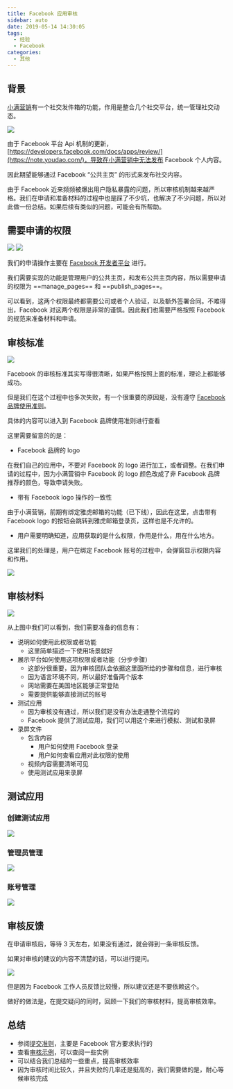 ```yaml
---
title: Facebook 应用审核
sidebar: auto
date: 2019-05-14 14:30:05
tags:
  - 经验
  - Facebook
categories:
  - 其他
---
```


## 背景

[小满营销](https://crm.xiaoman.cn/marketing)有一个社交发件箱的功能，作用是整合几个社交平台，统一管理社交动态。

![](https://static.skynian.cn/20190513151408.png)

由于 Facebook 平台 Api 机制的更新，[https://developers.facebook.com/docs/apps/review/](https://note.youdao.com/)，导致在小满营销中无法发布 Facebook 个人内容。

因此期望能够通过 Facebook “公共主页” 的形式来发布社交内容。

由于 Facebook 近来频频被爆出用户隐私暴露的问题，所以审核机制越来越严格。我们在申请和准备材料的过程中也是踩了不少坑，也解决了不少问题，所以对此做一份总结。如果后续有类似的问题，可能会有所帮助。

## 需要申请的权限

![](https://static.skynian.cn/20190513152832.png)
![](https://static.skynian.cn/20190513152910.png)

我们的申请操作主要在 [Facebook 开发者平台](https://note.youdao.com/) 进行。

我们需要实现的功能是管理用户的公共主页，和发布公共主页内容，所以需要申请的权限为 ==manage_pages== 和 ==publish_pages==。

可以看到，这两个权限最终都需要公司或者个人验证，以及额外签署合同。不难得出，Facebook 对这两个权限是非常的谨慎。因此我们也需要严格按照 Facebook 的规范来准备材料和申请。

## 审核标准

![](https://static.skynian.cn/20190513154016.png)

Facebook 的审核标准其实写得很清晰，如果严格按照上面的标准，理论上都能够成功。

但是我们在这个过程中也多次失败，有一个很重要的原因是，没有遵守 [Facebook 品牌使用准则](https://developers.facebook.com/docs/facebook-login/userexperience/#buttondesign)。

具体的内容可以进入到 Facebook 品牌使用准则进行查看

这里需要留意的的是：

- Facebook 品牌的 logo

在我们自己的应用中，不要对 Facebook 的 logo 进行加工，或者调整。在我们申请的过程中，因为小满营销中 Facebook 的 logo 颜色改成了非 Facebook 品牌推荐的颜色，导致申请失败。

- 带有 Facebook logo 操作的一致性

由于小满营销，前期有绑定雅虎邮箱的功能（已下线），因此在这里，点击带有 Facebook logo 的按钮会跳转到雅虎邮箱登录页，这样也是不允许的。

- 用户需要明确知道，应用获取的是什么权限，作用是什么，用在什么地方。

这里我们的处理是，用户在绑定 Facebook 账号的过程中，会弹窗显示权限内容和作用。

![](https://static.skynian.cn/20190513155801.png)

## 审核材料

![](https://static.skynian.cn/20190513160315.png)

从上图中我们可以看到，我们需要准备的信息有：

- 说明如何使用此权限或者功能
  - 这里简单描述一下使用场景就好
- 展示平台如何使用这项权限或者功能（分步步骤）
  - 这部分很重要，因为审核团队会依据这里面所给的步骤和信息，进行审核
  - 因为语言环境不同，所以最好准备两个版本
  - 网站需要在美国地区能够正常登陆
  - 需要提供能够直接测试的账号
- 测试应用
  - 因为审核没有通过，所以我们是没有办法走通整个流程的
  - Facebook 提供了测试应用，我们可以用这个来进行模拟、测试和录屏
- 录屏文件
  - 包含内容
    - 用户如何使用 Facebook 登录
    - 用户如何查看应用对此权限的使用
  - 视频内容需要清晰可见
  - 使用测试应用来录屏

## 测试应用

### 创建测试应用

![](https://static.skynian.cn/20190513163711.png)

### 管理员管理

![](https://static.skynian.cn/20190513163813.png)

### 账号管理

![](https://static.skynian.cn/20190513163856.png)

## 审核反馈

在申请审核后，等待 3 天左右，如果没有通过，就会得到一条审核反馈。

如果对审核的建议的内容不清楚的话，可以进行提问。

![](https://static.skynian.cn/20190513164209.png)

但是因为 Facebook 工作人员反馈比较慢，所以建议还是不要依赖这个。

做好的做法是，在提交疑问的同时，回顾一下我们的审核材料，提高审核效率。

## 总结

- 参阅[提交准则](https://developers.facebook.com/docs/apps/review/submission-guidelines)，主要是 Facebook 官方要求执行的
- 查看[审核示例](https://developers.facebook.com/docs/apps/review/?translation)，可以查阅一些实例
- 可以结合我们总结的一些重点，提高审核效率
- 因为审核时间比较久，并且失败的几率还是挺高的，我们需要做的是，耐心等候审核完成
